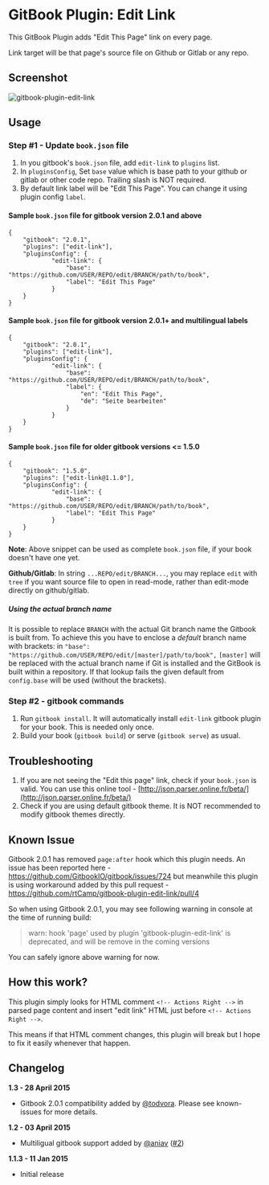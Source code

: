 GitBook Plugin: Edit Link
======================================

This GitBook Plugin adds "Edit This Page" link on every page.

Link target will be that page's source file on Github or Gitlab or any repo.

## Screenshot

![gitbook-plugin-edit-link](https://cloud.githubusercontent.com/assets/4115/5695161/f5b79002-99b8-11e4-821a-d2af6c729348.png)

## Usage

### Step #1 - Update `book.json` file

1. In you gitbook's `book.json` file, add `edit-link` to `plugins` list.
2. In `pluginsConfig`, Set `base` value which is base path to your github or gitlab or other code repo. Trailing slash is NOT required.
3. By default link label will be "Edit This Page". You can change it using plugin config `label`.

#### Sample `book.json` file for gitbook version 2.0.1 and above

```
{
    "gitbook": "2.0.1",
    "plugins": ["edit-link"],
    "pluginsConfig": {
            "edit-link": {
                "base": "https://github.com/USER/REPO/edit/BRANCH/path/to/book",
                "label": "Edit This Page"
            }
    }
}
```

#### Sample `book.json` file for gitbook version 2.0.1+ and multilingual labels

```
{
    "gitbook": "2.0.1",
    "plugins": ["edit-link"],
    "pluginsConfig": {
            "edit-link": {
                "base": "https://github.com/USER/REPO/edit/BRANCH/path/to/book",
                "label": {
                    "en": "Edit This Page",
                    "de": "Seite bearbeiten"
                }
            }
    }
}
```

#### Sample `book.json` file for older gitbook versions <= 1.5.0

```
{
    "gitbook": "1.5.0",
    "plugins": ["edit-link@1.1.0"],
    "pluginsConfig": {
            "edit-link": {
                "base": "https://github.com/USER/REPO/edit/BRANCH/path/to/book",
                "label": "Edit This Page"
            }
    }
}
```

**Note**: Above snippet can be used as complete `book.json` file, if your book doesn't have one yet.

**Github/Gitlab**: In string `...REPO/edit/BRANCH...`, you may replace `edit` with `tree` if you want source file to open in read-mode, rather than edit-mode directly on github/gitlab.

##### Using the actual branch name

It is possible to replace `BRANCH` with the actual Git branch name the Gitbook is built from. To achieve this you have to enclose a *default* branch name with brackets: in `"base": "https://github.com/USER/REPO/edit/[master]/path/to/book",` `[master]` will be replaced with the actual branch name if Git is installed and the GitBook is built within a repository. If that lookup fails the given default from `config.base` will be used (without the brackets).

### Step #2 - gitbook commands

1. Run `gitbook install`. It will automatically install `edit-link` gitbook plugin for your book. This is needed only once.
2. Build your book (`gitbook build`) or serve (`gitbook serve`) as usual.

## Troubleshooting

1. If you are not seeing the "Edit this page" link, check if your `book.json` is valid. You can use this online tool - [http://json.parser.online.fr/beta/](http://json.parser.online.fr/beta/)
2. Check if you are using default gitbook theme. It is NOT recommended to modify gitbook themes directly.

## Known Issue

Gitbook 2.0.1 has removed `page:after` hook which this plugin needs. An issue has been reported here - https://github.com/GitbookIO/gitbook/issues/724 but meanwhile this plugin is using workaround added by this pull request - https://github.com/rtCamp/gitbook-plugin-edit-link/pull/4

So when using Gitbook 2.0.1, you may see following warning in console at the time of running build:

> warn: hook 'page' used by plugin 'gitbook-plugin-edit-link' is deprecated, and will be remove in the coming versions

You can safely ignore above warning for now.

## How this work?

This plugin simply looks for HTML comment `<!-- Actions Right -->` in parsed page content and insert "edit link" HTML just before `<!-- Actions Right -->`.

This means if that HTML comment changes, this plugin will break but I hope to fix it easily whenever that happen.

## Changelog

**1.3 - 28 April 2015**

- Gitbook 2.0.1 compatibility added by [@todvora](https://github.com/rtCamp/gitbook-plugin-edit-link/pull/4). Please see known-issues for more details.

**1.2 - 03 April 2015**

- Multiligual gitbook support added by [@aniav](https://github.com/aniav) ([#2](https://github.com/rtCamp/gitbook-plugin-edit-link/pull/2))

**1.1.3 - 11 Jan 2015**

- Initial release
